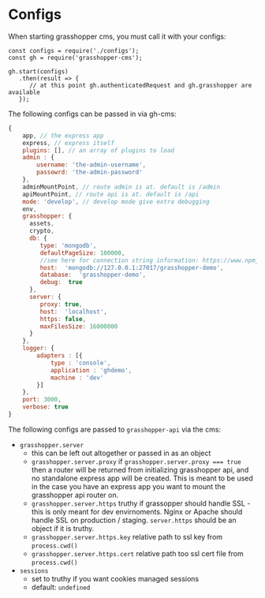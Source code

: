 # Configs

When starting grasshopper cms, you must call it with your configs:

```
const configs = require('./configs');
const gh = require('grasshopper-cms');

gh.start(configs)
   .then(result => {
      // at this point gh.authenticatedRequest and gh.grasshopper are available
   });
```

The following configs can be passed in via gh-cms:

```javascript
{
    app, // the express app
    express, // express itself
    plugins: [], // an array of plugins to load
    admin : {
        username: 'the-admin-username',
        passowrd: 'the-admin-password'
    },
    adminMountPoint, // route admin is at. default is /admin
    apiMountPoint, // route api is at. default is /api
    mode: 'develop', // develop mode give extra debugging
    env,
    grasshopper: {
      assets,
      crypto,
      db: {
         type: 'mongodb',
         defaultPageSize: 100000,
         //see here for connection string information: https://www.npmjs.com/package/mongoose#connecting-to-mongodb
         host:  'mongodb://127.0.0.1:27017/grasshopper-demo',
         database:  'grasshopper-demo',
         debug:  true
      },
      server: {
         proxy: true,
         host:  'localhost',
         https: false,
         maxFilesSize: 16000000
      }
    },
    logger: {
        adapters : [{
            type : 'console',
            application : 'ghdemo',
            machine : 'dev'
        }]
    },
    port: 3000,
    verbose: true    
}
```

The following configs are passed to `grasshopper-api` via the cms:

* `grasshopper.server`
    * this can be left out altogether or passed in as an object
    * `grasshopper.server.proxy` if `grasshopper.server.proxy === true` then a router will be returned from initializing grasshopper api, and no standalone express app will be created. This is meant to be used in the case you have an express app you want to mount the grasshopper api router on.
    * `grasshopper.server.https` truthy if grassopper should handle SSL - this is only meant for dev envirnoments. Nginx or Apache should handle SSL on production / staging. `server.https` should be an object if it is truthy.
    * `grasshopper.server.https.key` relative path to ssl key from `process.cwd()`
    * `grasshopper.server.https.cert` relative path too ssl cert file from `process.cwd()` 
* `sessions` 
    * set to truthy if you want cookies managed sessions
    * default: `undefined` 
